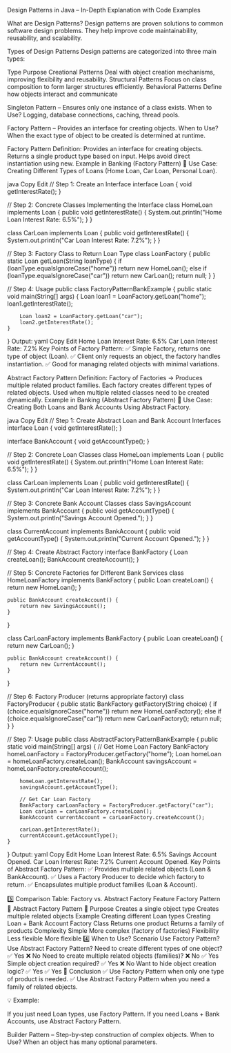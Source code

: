 Design Patterns in Java – In-Depth Explanation with Code Examples

What are Design Patterns?
Design patterns are proven solutions to common software design problems. 
They help improve code maintainability, reusability, and scalability.

Types of Design Patterns
Design patterns are categorized into three main types:

Type	Purpose
Creational Patterns	Deal with object creation mechanisms, improving flexibility and reusability.
Structural Patterns	Focus on class composition to form larger structures efficiently.
Behavioral Patterns	Define how objects interact and communicate

Singleton Pattern – Ensures only one instance of a class exists.
When to Use?
Logging, database connections, caching, thread pools.


Factory Pattern – Provides an interface for creating objects.
When to Use?
When the exact type of object to be created is determined at runtime.

Factory Pattern
Definition:
Provides an interface for creating objects.
Returns a single product type based on input.
Helps avoid direct instantiation using new.
Example in Banking (Factory Pattern)
📌 Use Case: Creating Different Types of Loans (Home Loan, Car Loan, Personal Loan).

java
Copy
Edit
// Step 1: Create an Interface
interface Loan {
void getInterestRate();
}

// Step 2: Concrete Classes Implementing the Interface
class HomeLoan implements Loan {
public void getInterestRate() {
System.out.println("Home Loan Interest Rate: 6.5%");
}
}

class CarLoan implements Loan {
public void getInterestRate() {
System.out.println("Car Loan Interest Rate: 7.2%");
}
}

// Step 3: Factory Class to Return Loan Type
class LoanFactory {
public static Loan getLoan(String loanType) {
if (loanType.equalsIgnoreCase("home")) return new HomeLoan();
else if (loanType.equalsIgnoreCase("car")) return new CarLoan();
return null;
}
}

// Step 4: Usage
public class FactoryPatternBankExample {
public static void main(String[] args) {
Loan loan1 = LoanFactory.getLoan("home");
loan1.getInterestRate();

        Loan loan2 = LoanFactory.getLoan("car");
        loan2.getInterestRate();
    }
}
Output:
yaml
Copy
Edit
Home Loan Interest Rate: 6.5%
Car Loan Interest Rate: 7.2%
Key Points of Factory Pattern:
✅ Simple Factory, returns one type of object (Loan).
✅ Client only requests an object, the factory handles instantiation.
✅ Good for managing related objects with minimal variations.


Abstract Factory Pattern
Definition:
Factory of Factories → Produces multiple related product families.
Each factory creates different types of related objects.
Used when multiple related classes need to be created dynamically.
Example in Banking (Abstract Factory Pattern)
📌 Use Case: Creating Both Loans and Bank Accounts Using Abstract Factory.

java
Copy
Edit
// Step 1: Create Abstract Loan and Bank Account Interfaces
interface Loan {
void getInterestRate();
}

interface BankAccount {
void getAccountType();
}

// Step 2: Concrete Loan Classes
class HomeLoan implements Loan {
public void getInterestRate() {
System.out.println("Home Loan Interest Rate: 6.5%");
}
}

class CarLoan implements Loan {
public void getInterestRate() {
System.out.println("Car Loan Interest Rate: 7.2%");
}
}

// Step 3: Concrete Bank Account Classes
class SavingsAccount implements BankAccount {
public void getAccountType() {
System.out.println("Savings Account Opened.");
}
}

class CurrentAccount implements BankAccount {
public void getAccountType() {
System.out.println("Current Account Opened.");
}
}

// Step 4: Create Abstract Factory
interface BankFactory {
Loan createLoan();
BankAccount createAccount();
}

// Step 5: Concrete Factories for Different Bank Services
class HomeLoanFactory implements BankFactory {
public Loan createLoan() {
return new HomeLoan();
}

    public BankAccount createAccount() {
        return new SavingsAccount();
    }
}

class CarLoanFactory implements BankFactory {
public Loan createLoan() {
return new CarLoan();
}

    public BankAccount createAccount() {
        return new CurrentAccount();
    }
}

// Step 6: Factory Producer (returns appropriate factory)
class FactoryProducer {
public static BankFactory getFactory(String choice) {
if (choice.equalsIgnoreCase("home")) return new HomeLoanFactory();
else if (choice.equalsIgnoreCase("car")) return new CarLoanFactory();
return null;
}
}

// Step 7: Usage
public class AbstractFactoryPatternBankExample {
public static void main(String[] args) {
// Get Home Loan Factory
BankFactory homeLoanFactory = FactoryProducer.getFactory("home");
Loan homeLoan = homeLoanFactory.createLoan();
BankAccount savingsAccount = homeLoanFactory.createAccount();

        homeLoan.getInterestRate();
        savingsAccount.getAccountType();

        // Get Car Loan Factory
        BankFactory carLoanFactory = FactoryProducer.getFactory("car");
        Loan carLoan = carLoanFactory.createLoan();
        BankAccount currentAccount = carLoanFactory.createAccount();

        carLoan.getInterestRate();
        currentAccount.getAccountType();
    }
}
Output:
yaml
Copy
Edit
Home Loan Interest Rate: 6.5%
Savings Account Opened.
Car Loan Interest Rate: 7.2%
Current Account Opened.
Key Points of Abstract Factory Pattern:
✅ Provides multiple related objects (Loan & BankAccount).
✅ Uses a Factory Producer to decide which factory to return.
✅ Encapsulates multiple product families (Loan & Account).

3️⃣ Comparison Table: Factory vs. Abstract Factory
Feature	Factory Pattern 🚀	Abstract Factory Pattern 🚀
Purpose	Creates a single object type	Creates multiple related objects
Example	Creating different Loan types	Creating Loan + Bank Account
Factory Class	Returns one product	Returns a family of products
Complexity	Simple	More complex (factory of factories)
Flexibility	Less flexible	More flexible
4️⃣ When to Use?
Scenario	Use Factory Pattern?	Use Abstract Factory Pattern?
Need to create different types of one object?	✅ Yes	❌ No
Need to create multiple related objects (families)?	❌ No	✅ Yes
Simple object creation required?	✅ Yes	❌ No
Want to hide object creation logic?	✅ Yes	✅ Yes
🔹 Conclusion
✅ Use Factory Pattern when only one type of product is needed.
✅ Use Abstract Factory Pattern when you need a family of related objects.

💡 Example:

If you just need Loan types, use Factory Pattern.
If you need Loans + Bank Accounts, use Abstract Factory Pattern.

Builder Pattern – Step-by-step construction of complex objects.
When to Use?
When an object has many optional parameters.